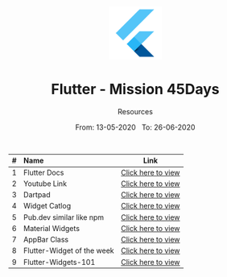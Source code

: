 <div align="center">
  <img src="./assets/flutter.png" alt="flutter" height="105">
</div>

<div align="center">
  <h1>Flutter - Mission 45Days</h1>
  <p>Resources</p>
  <p>From: 13-05-2020 &nbsp;  To: 26-06-2020</p>
  <br>
</div>



| #  | Name | Link |
| :-------------: | :------------- | :----------: |
| 1  | Flutter Docs  | [Click here to view](https://flutter.dev/docs/get-started/install/linux) |
| 2  |  Youtube Link   | [Click here to view](https://www.youtube.com/watch?v=q4JugsXnmpA&list=PLEhZFQ3TRAyMubouRQtJmCGoa4H8XJaQH&index=7)   |
| 3  | Dartpad  |  [Click here to view](https://dartpad.dev/) |
| 4  | Widget Catlog |  [Click here to view](https://flutter.dev/docs/development/ui/widgets) |
| 5  | Pub.dev similar like npm  | [Click here to view](https://pub.dev/)  |
| 6  | Material Widgets | [Click here to view](https://flutter.dev/docs/development/ui/widgets/material) |
| 7  | AppBar Class  |  [Click here to view](https://api.flutter.dev/flutter/material/AppBar-class.html#leading) |
| 8  | Flutter-Widget of the week | [Click here to view](https://www.youtube.com/watch?v=b_sQ9bMltGU&list=PLjxrf2q8roU23XGwz3Km7sQZFTdB996iG) |
| 9  | Flutter-Widgets-101 | [Click here to view](https://www.youtube.com/watch?v=CXedqMlLo7M&list=PL-B0-NEYQT8dMVGTVYKv0sv_NOg--wtx1) |
